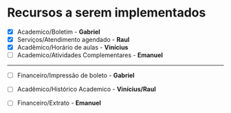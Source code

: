 # Recursos a serem implementados

- [X] Academico/Boletim - **Gabriel**
- [X] Serviços/Atendimento agendado - **Raul**
- [X] Acadêmico/Horário de aulas - **Vinícius**
- [ ] Academico/Atividades Complementares - **Emanuel**

---

- [ ] Financeiro/Impressão de boleto - **Gabriel**
- [ ] Acadêmico/Histórico Academico - **Vinícius/Raul**
- [ ] Financeiro/Extrato - **Emanuel**

